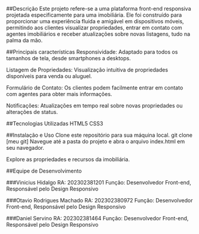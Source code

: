 ##Descrição
Este projeto refere-se a uma plataforma front-end responsiva projetada especificamente para uma imobiliária. Ele foi construído para proporcionar uma experiência fluida e amigável em dispositivos móveis, permitindo aos clientes visualizar propriedades, entrar em contato com agentes imobiliários e receber atualizações sobre novas listagens, tudo na palma da mão.

##Principais características
Responsividade: Adaptado para todos os tamanhos de tela, desde smartphones a desktops.

Listagem de Propriedades: Visualização intuitiva de propriedades disponíveis para venda ou aluguel.

Formulário de Contato: Os clientes podem facilmente entrar em contato com agentes para obter mais informações.

Notificações: Atualizações em tempo real sobre novas propriedades ou alterações de status.

##Tecnologias Utilizadas
HTML5 CSS3

##Instalação e Uso
Clone este repositório para sua máquina local. git clone [meu git] Navegue até a pasta do projeto e abra o arquivo index.html em seu navegador.

Explore as propriedades e recursos da imobiliária.

##Equipe de Desenvolvimento

###Vinicius Hidalgo
RA: 202302381201 Função: Desenvolvedor Front-end, Responsável pelo Design Responsivo

###Otavio Rodrigues Machado
RA: 202302380972 Função: Desenvolvedor Front-end, Responsável pelo Design Responsivo

###Daniel Servino
RA: 202302381464 Função: Desenvolvedor Front-end, Responsável pelo Design Responsivo
